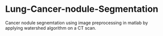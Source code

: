 # Lung-Cancer-nodule-Segmentation
Cancer nodule segnemtation using image preprocessing in matlab by applying watershed algorithm on a CT scan.

